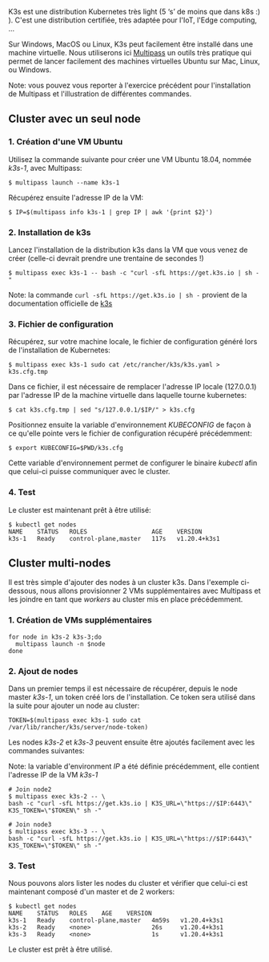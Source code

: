 K3s est une distribution Kubernetes très light (5 ‘s’ de moins que dans k8s :) ). C'est une distribution certifiée, très adaptée pour l'IoT, l'Edge computing, ...

Sur Windows, MacOS ou Linux, K3s peut facilement être installé dans une machine virtuelle. Nous utiliserons ici [Multipass](https://multipass.run) un outils très pratique qui permet de lancer facilement des machines virtuelles Ubuntu sur Mac, Linux, ou Windows.

Note: vous pouvez vous reporter à l'exercice précédent pour l'installation de Multipass et l'illustration de différentes commandes.

## Cluster avec un seul node

### 1. Création d'une VM Ubuntu

Utilisez la commande suivante pour créer une VM Ubuntu 18.04, nommée *k3s-1*, avec Multipass:

```
$ multipass launch --name k3s-1
```

Récupérez ensuite l'adresse IP de la VM:

```
$ IP=$(multipass info k3s-1 | grep IP | awk '{print $2}')
```

### 2. Installation de k3s

Lancez l'installation de la distribution k3s dans la VM que vous venez de créer (celle-ci devrait prendre une trentaine de secondes !)

```
$ multipass exec k3s-1 -- bash -c "curl -sfL https://get.k3s.io | sh -"
```

Note: la commande `curl -sfL https://get.k3s.io | sh -` provient de la documentation officielle de [k3s](https://k3s.io)

### 3. Fichier de configuration

Récupérez, sur votre machine locale, le fichier de configuration généré lors de l'installation de Kubernetes:

```
$ multipass exec k3s-1 sudo cat /etc/rancher/k3s/k3s.yaml > k3s.cfg.tmp
```

Dans ce fichier, il est nécessaire de remplacer l'adresse IP locale (127.0.0.1) par l'adresse IP de la machine virtuelle dans laquelle tourne kubernetes:

```
$ cat k3s.cfg.tmp | sed "s/127.0.0.1/$IP/" > k3s.cfg
```

Positionnez ensuite la variable d'environnement *KUBECONFIG* de façon à ce qu'elle pointe vers le fichier de configuration récupéré précédemment:

```
$ export KUBECONFIG=$PWD/k3s.cfg
```

Cette variable d'environnement permet de configurer le binaire *kubectl* afin que celui-ci puisse communiquer avec le cluster.

### 4. Test

Le cluster est maintenant prêt à être utilisé:

```
$ kubectl get nodes
NAME    STATUS   ROLES                  AGE    VERSION
k3s-1   Ready    control-plane,master   117s   v1.20.4+k3s1
```

## Cluster multi-nodes

Il est très simple d'ajouter des nodes à un cluster k3s. Dans l'exemple ci-dessous, nous allons provisionner 2 VMs supplémentaires avec Multipass et les joindre en tant que *workers* au cluster mis en place précédemment.

### 1. Création de VMs supplémentaires

```
for node in k3s-2 k3s-3;do
  multipass launch -n $node
done
```

### 2. Ajout de nodes

Dans un premier temps il est nécessaire de récupérer, depuis le node master *k3s-1*, un token créé lors de l'installation. Ce token sera utilisé dans la suite pour ajouter un node au cluster:

```
TOKEN=$(multipass exec k3s-1 sudo cat /var/lib/rancher/k3s/server/node-token)
```

Les nodes *k3s-2* et *k3s-3* peuvent ensuite être ajoutés facilement avec les commandes suivantes:

Note: la variable d'environment *IP* a été définie précédemment, elle contient l'adresse IP de la VM *k3s-1*

```
# Join node2
$ multipass exec k3s-2 -- \
bash -c "curl -sfL https://get.k3s.io | K3S_URL=\"https://$IP:6443\" K3S_TOKEN=\"$TOKEN\" sh -"

# Join node3
$ multipass exec k3s-3 -- \
bash -c "curl -sfL https://get.k3s.io | K3S_URL=\"https://$IP:6443\" K3S_TOKEN=\"$TOKEN\" sh -"
```

### 3. Test

Nous pouvons alors lister les nodes du cluster et vérifier que celui-ci est maintenant composé d'un master et de 2 workers:

```
$ kubectl get nodes
NAME    STATUS   ROLES    AGE    VERSION
k3s-1   Ready    control-plane,master   4m59s   v1.20.4+k3s1
k3s-2   Ready    <none>                 26s     v1.20.4+k3s1
k3s-3   Ready    <none>                 1s      v1.20.4+k3s1
```

Le cluster est prêt à être utilisé.
